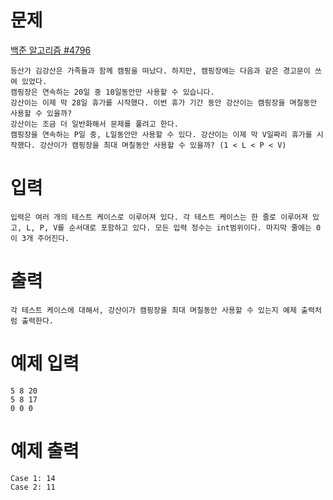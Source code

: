 # 문제
[백준 알고리즘 #4796](https://www.acmicpc.net/problem/4796)
```
등산가 김강산은 가족들과 함께 캠핑을 떠났다. 하지만, 캠핑장에는 다음과 같은 경고문이 쓰여 있었다.
캠핑장은 연속하는 20일 중 10일동안만 사용할 수 있습니다.
강산이는 이제 막 28일 휴가를 시작했다. 이번 휴가 기간 동안 강산이는 캠핑장을 며칠동안 사용할 수 있을까?
강산이는 조금 더 일반화해서 문제를 풀려고 한다. 
캠핑장을 연속하는 P일 중, L일동안만 사용할 수 있다. 강산이는 이제 막 V일짜리 휴가를 시작했다. 강산이가 캠핑장을 최대 며칠동안 사용할 수 있을까? (1 < L < P < V)
```

# 입력
```
입력은 여러 개의 테스트 케이스로 이루어져 있다. 각 테스트 케이스는 한 줄로 이루어져 있고, L, P, V를 순서대로 포함하고 있다. 모든 입력 정수는 int범위이다. 마지막 줄에는 0이 3개 주어진다.
```

# 출력
```
각 테스트 케이스에 대해서, 강산이가 캠핑장을 최대 며칠동안 사용할 수 있는지 예제 출력처럼 출력한다.
```

# 예제 입력
```
5 8 20
5 8 17
0 0 0
```
# 예제 출력
```
Case 1: 14
Case 2: 11
```
